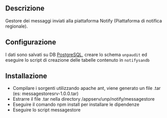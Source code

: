 ## Descrizione

Gestore dei messaggi inviati alla piattaforma Notify (Piattaforma di notifica regionale).

## Configurazione
I dati sono salvati su DB [PostgreSQL](https://www.postgresql.org/), creare lo schema `unpaudit` ed eseguire lo script di creazione delle tabelle contenuto in `notifysandb` 

## Installazione

* Compilare i sorgenti utilizzando apache ant, viene generato un file .tar (es: messagestoresrv-1.0.0.tar)
* Estrarre il file .tar nella directory /appserv/unp/notify/messagestore
* Eseguire il comando npm install per installare le dipendenze
* Eseguire lo script messagestore